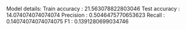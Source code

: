 Model details:
Train accuracy : 21.563078822803046
Test accuracy : 14.074074074074074
Precision : 0.5046475770653623
Recall : 0.14074074074074075
F1 : 0.1391280699034746
